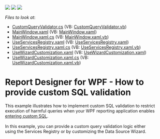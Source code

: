 <!-- default badges list -->
![](https://img.shields.io/endpoint?url=https://codecentral.devexpress.com/api/v1/VersionRange/128604513/17.2.3%2B)
[![](https://img.shields.io/badge/Open_in_DevExpress_Support_Center-FF7200?style=flat-square&logo=DevExpress&logoColor=white)](https://supportcenter.devexpress.com/ticket/details/T564363)
[![](https://img.shields.io/badge/📖_How_to_use_DevExpress_Examples-e9f6fc?style=flat-square)](https://docs.devexpress.com/GeneralInformation/403183)
<!-- default badges end -->
<!-- default file list -->
*Files to look at*:

* [CustomQueryValidator.cs](./CS/ValidateCustomSql/CustomQueryValidator.cs) (VB: [CustomQueryValidator.vb](./VB/ValidateCustomSql/CustomQueryValidator.vb))
* [MainWindow.xaml](./CS/ValidateCustomSql/MainWindow.xaml) (VB: [MainWindow.xaml](./VB/ValidateCustomSql/MainWindow.xaml))
* [MainWindow.xaml.cs](./CS/ValidateCustomSql/MainWindow.xaml.cs) (VB: [MainWindow.xaml.vb](./VB/ValidateCustomSql/MainWindow.xaml.vb))
* [UseServicesRegistry.xaml](./CS/ValidateCustomSql/UseServicesRegistry.xaml) (VB: [UseServicesRegistry.xaml](./VB/ValidateCustomSql/UseServicesRegistry.xaml))
* [UseServicesRegistry.xaml.cs](./CS/ValidateCustomSql/UseServicesRegistry.xaml.cs) (VB: [UseServicesRegistry.xaml.vb](./VB/ValidateCustomSql/UseServicesRegistry.xaml.vb))
* [UseWizardCustomization.xaml](./CS/ValidateCustomSql/UseWizardCustomization.xaml) (VB: [UseWizardCustomization.xaml](./VB/ValidateCustomSql/UseWizardCustomization.xaml))
* [UseWizardCustomization.xaml.cs](./CS/ValidateCustomSql/UseWizardCustomization.xaml.cs) (VB: [UseWizardCustomization.xaml.vb](./VB/ValidateCustomSql/UseWizardCustomization.xaml.vb))
<!-- default file list end -->
# Report Designer for WPF - How to provide custom SQL validation


This example illustrates how to implement custom SQL validation to restrict execution of harmful queries when your WPF reporting application enables <a href="https://www.devexpress.com/example=T504221">entering custom SQL</a>.<br><br>In this example, you can provide a custom query validation logic either using the Services Registry or by customizing the Data Source Wizard.

<br/>


